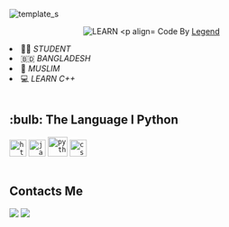 ![template_s](https://github.com/MRX-169-KD/RANDOM/blob/main/DATABASE/wallpaperbetter_(1).jpg)
<!-- Typing SVG by DenverCoder1 - https://github.com/DenverCoder1/readme-typing-svg -->
<p align="center">
<!--   <a href="https://github.com/DenverCoder1/readme-typing-svg"> -->
<img src ="https://camo.githubusercontent.com/c1dcb74cc1c1835b1d716f5051499a2814c683c806b15f04b0eba492863703e9/68747470733a2f2f63646e2e6472696262626c652e636f6d2f75736572732f3733303730332f73637265656e73686f74732f363538313234332f6176656e746f2e676966" "440" title="WEB" alt="LEARN 

<p align="center">
  Code By <a href="https://github.com/PYSHCO-PICCHI">Legend</a>
</p>
<li> 👨‍🎓 <i> STUDENT</i></li>
<li> 🇧🇩 <i> BANGLADESH</i></li>
<li> 🕌 <i> MUSLIM</i></li>
<li> 💻 <i> LEARN C++</i></li><br>

<h2>:bulb: The Language I Python</h2>
<code><img title="HTML 5" alt="html5" width="30px" src="https://cdn.jsdelivr.net/gh/devicons/devicon/icons/html5/html5-original.svg" /></code>
<code><img title="JavaScript" alt="javascript" width="30px" src="https://cdn.jsdelivr.net/gh/devicons/devicon/icons/javascript/javascript-original.svg" /></code>
<code><img title="Python" alt="python" width="35px" src="https://cdn.jsdelivr.net/gh/devicons/devicon/icons/python/python-original.svg" /></code>
<code><img title="CSS 3" alt="css 3" width="30px" src="https://cdn.jsdelivr.net/gh/devicons/devicon/icons/css3/css3-original.svg" /></code>
</br></br>



## Contacts Me
[![](https://img.shields.io/badge/Github-black?logo=Github&logoColor=black&labelColor=white)](https://www.github.com/PYSHCO-PICCHI)
[![](https://img.shields.io/badge/Facebook-blue?logo=Facebook&logoColor=blue&labelColor=white)](https://www.facebook.com/I.AM.MAHMUD.HASAN.OVI?mibextid=ZbWKwL)


